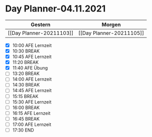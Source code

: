
Day Planner-04.11.2021
======================
  
| Gestern | Morgen |  
| ------- | ------ |  
| [[Day Planner-20211103]] | [[Day Planner-20211105]] |  
- [x] 10:00 AFE Lernzeit
- [x] 10:30 BREAK
- [x] 10:45 AFE Lernzeit
- [x] 11:20 BREAK
- [x] 11:40 AFE Übung
- [ ] 13:20 BREAK
- [ ] 14:00 AFE Lernzeit
- [ ] 14:30 BREAK
- [ ] 14:45 AFE Lernzeit
- [ ] 15:15 BREAK
- [ ] 15:30 AFE Lernzeit
- [ ] 16:00 BREAK
- [ ] 16:15 AFE Lernzeit
- [ ] 16:45 BREAK
- [ ] 17:00 AFE Lernzeit
- [ ] 17:30 END